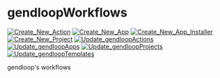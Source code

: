 # gendloopWorkflows

[![Create_New_Action](https://github.com/gendloop/gendloopWorkflows/actions/workflows/Create_New_Action.yml/badge.svg)](https://github.com/gendloop/gendloopWorkflows/actions/workflows/Create_New_Action.yml)
[![Create_New_App](https://github.com/gendloop/gendloopWorkflows/actions/workflows/Create_New_App.yml/badge.svg)](https://github.com/gendloop/gendloopWorkflows/actions/workflows/Create_New_App.yml)
[![Create_New_App_Installer](https://github.com/gendloop/gendloopWorkflows/actions/workflows/Create_New_App_Installer.yml/badge.svg)](https://github.com/gendloop/gendloopWorkflows/actions/workflows/Create_New_App_Installer.yml)
[![Create_New_Project](https://github.com/gendloop/gendloopWorkflows/actions/workflows/Create_New_Project.yml/badge.svg)](https://github.com/gendloop/gendloopWorkflows/actions/workflows/Create_New_Project.yml)
[![Update_gendloopActions](https://github.com/gendloop/gendloopWorkflows/actions/workflows/Update_gendloopActions.yml/badge.svg)](https://github.com/gendloop/gendloopWorkflows/actions/workflows/Update_gendloopActions.yml)
[![Update_gendloopApps](https://github.com/gendloop/gendloopWorkflows/actions/workflows/Update_gendloopApps.yml/badge.svg)](https://github.com/gendloop/gendloopWorkflows/actions/workflows/Update_gendloopApps.yml)
[![Update_gendloopProjects](https://github.com/gendloop/gendloopWorkflows/actions/workflows/Update_gendloopProjects.yml/badge.svg)](https://github.com/gendloop/gendloopWorkflows/actions/workflows/Update_gendloopProjects.yml)
[![Update_gendloopTemplates](https://github.com/gendloop/gendloopWorkflows/actions/workflows/Update_gendloopTemplates.yml/badge.svg)](https://github.com/gendloop/gendloopWorkflows/actions/workflows/Update_gendloopTemplates.yml)

gendloop's workflows
